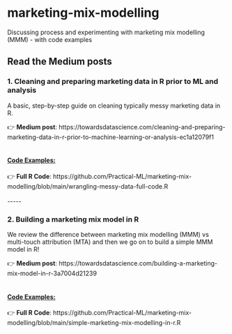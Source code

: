 # marketing-mix-modelling
Discussing process and experimenting with marketing mix modelling (MMM) - with code examples

<h2>Read the Medium posts</h2>

<h3>1. Cleaning and preparing marketing data in R prior to ML and analysis</h3>
<p>A basic, step-by-step guide on cleaning typically messy marketing data in R.</p>
👉 <strong>Medium post</strong>: https://towardsdatascience.com/cleaning-and-preparing-marketing-data-in-r-prior-to-machine-learning-or-analysis-ec1a12079f1
<br>
<br>
<ins><h4>Code Examples:</h4></ins>
👉 <strong>Full R Code</strong>: https://github.com/Practical-ML/marketing-mix-modelling/blob/main/wrangling-messy-data-full-code.R
<br>
<br>
-----
<h3>2. Building a marketing mix model in R</h3>
<p>We review the difference between marketing mix modelling (MMM) vs multi-touch attribution (MTA) and then we go on to build a simple MMM model in R!</p>
👉 <strong>Medium post</strong>: https://towardsdatascience.com/building-a-marketing-mix-model-in-r-3a7004d21239
<br>
<br>
<ins><h4>Code Examples:</h4></ins>
👉 <strong>Full R Code</strong>: https://github.com/Practical-ML/marketing-mix-modelling/blob/main/simple-marketing-mix-modelling-in-r.R
<br>
<br>
